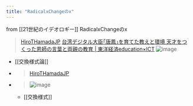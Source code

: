 ```yaml
---
title: "RadicalxChangeのx"
---
```


from [[21世紀のイデオロギー]]
RadicalxChangeのx
> [HiroTHamadaJP](https://twitter.com/HiroTHamadaJP/status/1708329451396968535) [台湾デジタル大臣｢唐鳳｣を育てた教えと環境 天才をつくった恩師の言葉と両親の教育 | 東洋経済education×ICT](https://toyokeizai.net/articles/-/363750)
>  ![image](https://gyazo.com/15c40aeca18f432950fe8c8483b7faa0/thumb/1000)
- [[交換様式論]]
- > [HiroTHamadaJP](https://twitter.com/HiroTHamadaJP/status/1708329761251160272)
- >  ![image](https://gyazo.com/cb2f6df9c2fb48a809fec802fbb0cbbb/thumb/1000)
    - [[交換様式]]

